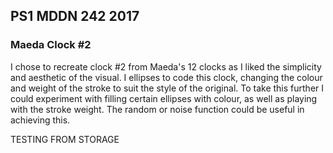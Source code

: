 ## PS1 MDDN 242 2017

### Maeda Clock #2

I chose to recreate clock #2 from Maeda's 12 clocks as I liked the simplicity and aesthetic of the visual. I ellipses to code this clock, changing the colour and weight of the stroke to suit the style of the original. To take this further I could experiment with filling certain ellipses with colour, as well as playing with the stroke weight. The random or noise function could be useful in achieving this.


TESTING FROM STORAGE